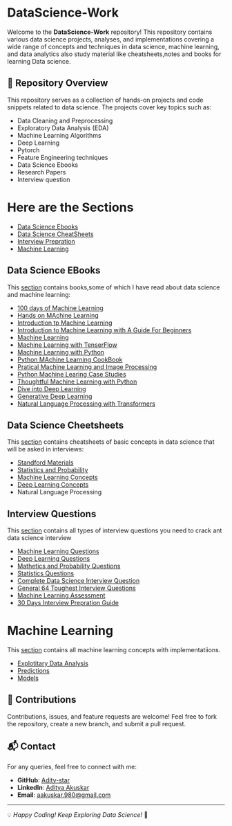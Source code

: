 # DataScience-Work

Welcome to the **DataScience-Work** repository! This repository contains various data science projects, analyses, and implementations covering a wide range of concepts and techniques in data science, machine learning, and data analytics also study material like cheatsheets,notes and books for learning Data science.

## 📌 Repository Overview
This repository serves as a collection of hands-on projects and code snippets related to data science. The projects cover key topics such as:
- Data Cleaning and Preprocessing
- Exploratory Data Analysis (EDA)
- Machine Learning Algorithms
- Deep Learning
- Pytorch
- Feature Engineering techniques
- Data Science Ebooks
- Research Papers
- Interview question

# Here are the Sections
* [Data Science Ebooks](#data-science-ebooks)
* [Data Science CheatSheets](#data-science-cheetsheets)
* [Interview Prepration](#interview-questions)
* [Machine Learning](#Machine-learning)


## Data Science EBooks
This [section](https://github.com/Adity-star/Data-Science-Work/tree/main/EBooks) contains books,some of which I have read about data science and machine learning:
* [100 days of Machine Learning](https://github.com/Adity-star/Data-Science-Work/blob/main/EBooks/100%20Days%20of%20Machine%20Learning.pdf)
* [Hands on MAchine Learning](https://github.com/Adity-star/Data-Science-Work/blob/main/EBooks/Hands-On_Machine_Learning_with_Scikit-Learn-Keras-and-TensorFlow-2nd-Edition-Aurelien-Geron.pdf)
* [Introduction tp Machine Learning](https://github.com/Adity-star/Data-Science-Work/blob/main/EBooks/Introduction%20to%20Machine%20Learning.pdf)
* [Introduction to Machine Learning with A Guide For Beginners](https://github.com/Adity-star/Data-Science-Work/blob/main/EBooks/Introduction_to_Machine_Learning_with_Python_A_Guide_for_Beginners.epub)
* [Machine Learning](https://github.com/Adity-star/Data-Science-Work/blob/main/EBooks/Machine%20Learning%20(%20etc.)%20(z-lib.org).pdf)
* [Machine Learning with TenserFlow](https://github.com/Adity-star/Data-Science-Work/blob/main/EBooks/Machine%20Learning%20with%20TensorFlow%20(%20PDFDrive%20).pdf)
* [Machine Learning with Python](https://github.com/Adity-star/Data-Science-Work/blob/main/EBooks/Machine_Learning_with_Python.pdf)
* [Python MAchine Learning CookBook](https://github.com/Adity-star/Data-Science-Work/blob/main/EBooks/Machine_Learning_with_Python_Cookbook_Practical_Solutions_from_Preprocessing.pdf)
* [Pratical Machine Learning and Image Processing](https://github.com/Adity-star/Data-Science-Work/blob/main/EBooks/Machine_Learning_with_Python_Cookbook_Practical_Solutions_from_Preprocessing.pdf)
* [Python Machine Learing Case Studies](https://github.com/Adity-star/Data-Science-Work/blob/main/EBooks/Python%20Machine%20Learning%20Case%20Studies.pdf)
* [Thoughtful Machine Learning with Python](https://github.com/Adity-star/Data-Science-Work/blob/main/EBooks/Thoughtful%20Machine%20Learning.pdf)
* [Dive into Deep Learning](https://github.com/Adity-star/Data-Science-Work/blob/main/EBooks/d2l-en.pdf)
* [Generative Deep Learning](https://github.com/Adity-star/Data-Science-Work/blob/main/EBooks/generative-deep-learning-teaching-machines-to-paint-write-compose-and-play-2nbsped-1098134184-9781098134181.pdf)
* [Natural Language Processing with Transformers](https://github.com/Adity-star/Data-Science-Work/blob/main/EBooks/natural-language-processing-with-transformers-revised-edition-1098136799-9781098136796-9781098103248.pdf)


## Data Science Cheetsheets
This [section](https://github.com/Adity-star/Data-Science-Work/tree/main/CheatSheets) contains cheatsheets of basic concepts in data science that will be asked in interviews:
* [Standford Materials](https://github.com/Adity-star/Data-Science-Work/tree/main/CheatSheets#stanford-materials)
* [Statistics and Probability](https://github.com/Adity-star/Data-Science-Work/tree/main/CheatSheets#statistics-and-probability)
* [Machine Learning Concepts](https://github.com/Adity-star/Data-Science-Work/tree/main/CheatSheets#machine-learning-concepts)
* [Deep Learning Concepts](https://github.com/Adity-star/Data-Science-Work/blob/main/CheatSheets/README.md#deep-learning-concepts)
* Natural Language Processing

## Interview Questions
This [section](https://github.com/Adity-star/Data-Science-Work/tree/main/Interview%20Prep) contains all types of interview questions you need to crack ant data science interview
* [Machine Learning Questions](https://github.com/Adity-star/Data-Science-Work/blob/main/Interview%20Questions/list_of_questions_machine_learning.md)
* [Deep Learning Questions](https://github.com/Adity-star/Data-Science-Work/blob/main/Interview%20Questions/list_of_questions_deep_learning.md)
* [Mathetics and Probability Questions](https://github.com/Adity-star/Data-Science-Work/blob/main/Interview%20Questions/list_of_questions_mathematics.md)
* [Statistics Questions](https://github.com/Adity-star/Data-Science-Work/blob/main/Interview%20Questions/stats%20interview%20questions.pdf)
* [Complete Data Science Interview Question](https://github.com/Adity-star/Data-Science-Work/blob/main/Interview%20Questions/Data%20Science%20interview%20questions.pdf)
* [General 64 Toughest Interview Questions](https://github.com/Adity-star/Data-Science-Work/blob/main/Interview%20Questions/64%20Toughest%20Interview%20Questions.pdf)
* [Machine Learning Assessment](https://github.com/Adity-star/Data-Science-Work/blob/main/Interview%20Questions/Machine%20Learning%20Assessmentpdf.pdf)
* [30 Days Interview Prepration Guide](https://github.com/Adity-star/Data-Science-Work/tree/main/Interview%20Prep/30_days_interview_questions)

# Machine Learning
This [section](https://github.com/Adity-star/Data-Science-Work/tree/main/Machine%20Learning) contains all machine learning concepts with implementatiions.

- [Explotitary Data Analysis](https://github.com/Adity-star/Data-Science-Work/tree/main/Machine%20Learning/Explotitary%20data%20analysis)
- [Predictions](https://github.com/Adity-star/Data-Science-Work/tree/main/Machine%20Learning/ML%20Predictions)
- [Models](https://github.com/Adity-star/Data-Science-Work/tree/main/Machine%20Learning/Models)


## 📢 Contributions
Contributions, issues, and feature requests are welcome! Feel free to fork the repository, create a new branch, and submit a pull request.

## 📬 Contact
For any queries, feel free to connect with me:
- **GitHub**: [Adity-star](https://github.com/Adity-star)
- **LinkedIn**: [Aditya Akuskar](https://www.linkedin.com/in/aditya-a-27b43533a/)
- **Email**: aakuskar.980@gmail.com

---
💡 _Happy Coding! Keep Exploring Data Science!_ 🚀

